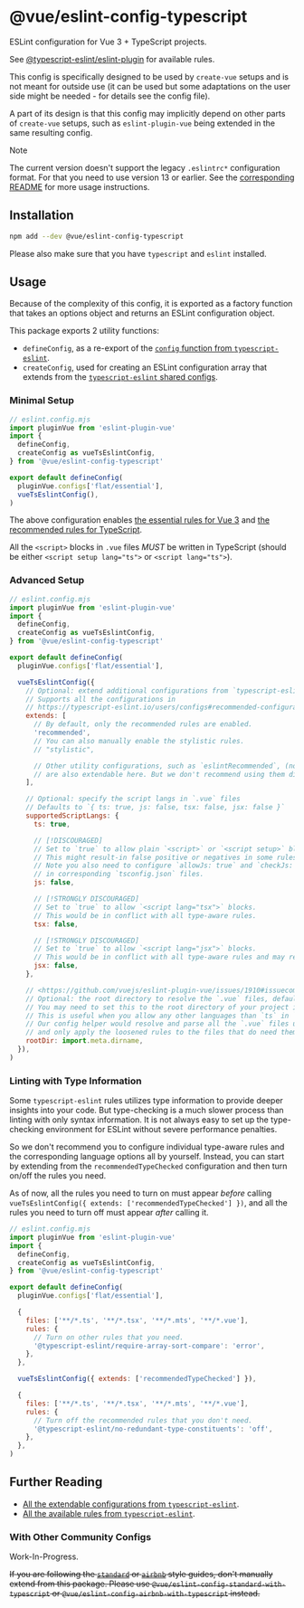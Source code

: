 # @vue/eslint-config-typescript

ESLint configuration for Vue 3 + TypeScript projects.

See [@typescript-eslint/eslint-plugin](https://typescript-eslint.io/rules/) for available rules.

This config is specifically designed to be used by `create-vue` setups
and is not meant for outside use (it can be used but some adaptations
on the user side might be needed - for details see the config file).

A part of its design is that this config may implicitly depend on
other parts of `create-vue` setups, such as `eslint-plugin-vue` being
extended in the same resulting config.

> [!NOTE]
> The current version doesn't support the legacy `.eslintrc*` configuration format. For that you need to use version 13 or earlier. See the [corresponding README](https://www.npmjs.com/package/@vue/eslint-config-typescript/v/legacy-eslintrc) for more usage instructions.

## Installation

```sh
npm add --dev @vue/eslint-config-typescript
```

Please also make sure that you have `typescript` and `eslint` installed.

## Usage

Because of the complexity of this config, it is exported as a factory function that takes an options object and returns an ESLint configuration object.

This package exports 2 utility functions:

- `defineConfig`, as a re-export of the [`config` function from `typescript-eslint`](https://typescript-eslint.io/packages/typescript-eslint#config).
- `createConfig`, used for creating an ESLint configuration array that extends from the [`typescript-eslint` shared configs](https://typescript-eslint.io/users/configs).

### Minimal Setup

```js
// eslint.config.mjs
import pluginVue from 'eslint-plugin-vue'
import {
  defineConfig,
  createConfig as vueTsEslintConfig,
} from '@vue/eslint-config-typescript'

export default defineConfig(
  pluginVue.configs['flat/essential'],
  vueTsEslintConfig(),
)
```

The above configuration enables [the essential rules for Vue 3](https://eslint.vuejs.org/rules/#priority-a-essential-error-prevention) and [the recommended rules for TypeScript](https://typescript-eslint.io/rules/?=recommended).

All the `<script>` blocks in `.vue` files _MUST_ be written in TypeScript (should be either `<script setup lang="ts">` or `<script lang="ts">`).

### Advanced Setup

```js
// eslint.config.mjs
import pluginVue from 'eslint-plugin-vue'
import {
  defineConfig,
  createConfig as vueTsEslintConfig,
} from '@vue/eslint-config-typescript'

export default defineConfig(
  pluginVue.configs['flat/essential'],

  vueTsEslintConfig({
    // Optional: extend additional configurations from `typescript-eslint`.
    // Supports all the configurations in
    // https://typescript-eslint.io/users/configs#recommended-configurations
    extends: [
      // By default, only the recommended rules are enabled.
      'recommended',
      // You can also manually enable the stylistic rules.
      // "stylistic",

      // Other utility configurations, such as `eslintRecommended`, (note that it's in camelCase)
      // are also extendable here. But we don't recommend using them directly.
    ],

    // Optional: specify the script langs in `.vue` files
    // Defaults to `{ ts: true, js: false, tsx: false, jsx: false }`
    supportedScriptLangs: {
      ts: true,

      // [!DISCOURAGED]
      // Set to `true` to allow plain `<script>` or `<script setup>` blocks.
      // This might result-in false positive or negatives in some rules for `.vue` files.
      // Note you also need to configure `allowJs: true` and `checkJs: true`
      // in corresponding `tsconfig.json` files.
      js: false,

      // [!STRONGLY DISCOURAGED]
      // Set to `true` to allow `<script lang="tsx">` blocks.
      // This would be in conflict with all type-aware rules.
      tsx: false,

      // [!STRONGLY DISCOURAGED]
      // Set to `true` to allow `<script lang="jsx">` blocks.
      // This would be in conflict with all type-aware rules and may result in false positives.
      jsx: false,
    },

    // <https://github.com/vuejs/eslint-plugin-vue/issues/1910#issuecomment-1819993961>
    // Optional: the root directory to resolve the `.vue` files, defaults to `process.cwd()`.
    // You may need to set this to the root directory of your project if you have a monorepo.
    // This is useful when you allow any other languages than `ts` in `.vue` files.
    // Our config helper would resolve and parse all the `.vue` files under `rootDir`,
    // and only apply the loosened rules to the files that do need them.
    rootDir: import.meta.dirname,
  }),
)
```

### Linting with Type Information

Some `typescript-eslint` rules utilizes type information to provide deeper insights into your code.
But type-checking is a much slower process than linting with only syntax information.
It is not always easy to set up the type-checking environment for ESLint without severe performance penalties.

So we don't recommend you to configure individual type-aware rules and the corresponding language options all by yourself.
Instead, you can start by extending from the `recommendedTypeChecked` configuration and then turn on/off the rules you need.

As of now, all the rules you need to turn on must appear _before_ calling `vueTsEslintConfig({ extends: ['recommendedTypeChecked'] })`, and all the rules you need to turn off must appear _after_ calling it.

```js
// eslint.config.mjs
import pluginVue from 'eslint-plugin-vue'
import {
  defineConfig,
  createConfig as vueTsEslintConfig,
} from '@vue/eslint-config-typescript'

export default defineConfig(
  pluginVue.configs['flat/essential'],

  {
    files: ['**/*.ts', '**/*.tsx', '**/*.mts', '**/*.vue'],
    rules: {
      // Turn on other rules that you need.
      '@typescript-eslint/require-array-sort-compare': 'error',
    },
  },

  vueTsEslintConfig({ extends: ['recommendedTypeChecked'] }),

  {
    files: ['**/*.ts', '**/*.tsx', '**/*.mts', '**/*.vue'],
    rules: {
      // Turn off the recommended rules that you don't need.
      '@typescript-eslint/no-redundant-type-constituents': 'off',
    },
  },
)
```

## Further Reading

- [All the extendable configurations from `typescript-eslint`](https://typescript-eslint.io/users/configs).
- [All the available rules from `typescript-eslint`](https://typescript-eslint.io/rules/).

### With Other Community Configs

Work-In-Progress.

~~If you are following the [`standard`](https://standardjs.com/) or [`airbnb`](https://github.com/airbnb/javascript/) style guides, don't manually extend from this package. Please use `@vue/eslint-config-standard-with-typescript` or `@vue/eslint-config-airbnb-with-typescript` instead.~~
